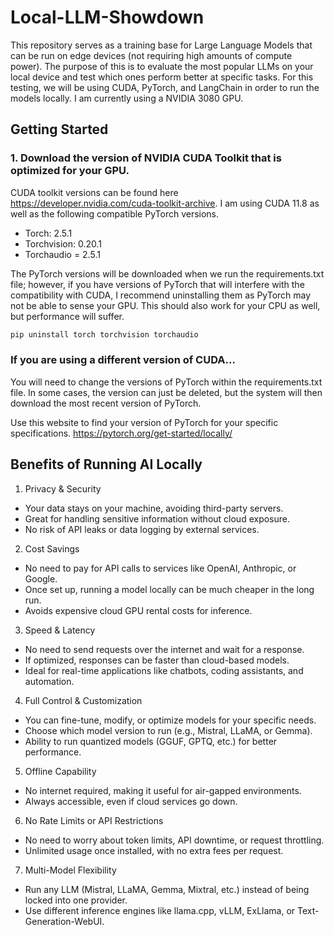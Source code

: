 # Local-LLM-Showdown
This repository serves as a training base for Large Language Models that can be run on edge devices (not requiring high amounts of compute power). The purpose of this is to evaluate the most popular LLMs on your local device and test which ones perform better at specific tasks. For this testing, we will be using CUDA, PyTorch, and LangChain in order to run the models locally. I am currently using a NVIDIA 3080 GPU.

## Getting Started
### 1. Download the version of NVIDIA CUDA Toolkit that is optimized for your GPU. 
CUDA toolkit versions can be found here https://developer.nvidia.com/cuda-toolkit-archive. I am using CUDA 11.8 as well as the following compatible PyTorch versions. 
- Torch: 2.5.1
- Torchvision: 0.20.1
- Torchaudio = 2.5.1

The PyTorch versions will be downloaded when we run the requirements.txt file; however, if you have versions of PyTorch that will interfere with the compatibility with CUDA, I recommend uninstalling them as PyTorch may not be able to sense your GPU. This should also work for your CPU as well, but performance will suffer.

```bash
pip uninstall torch torchvision torchaudio
```

### If you are using a different version of CUDA...
You will need to change the versions of PyTorch within the requirements.txt file. In some cases, the version can just be deleted, but the system will then download the most recent version of PyTorch. 

Use this website to find your version of PyTorch for your specific specifications.
https://pytorch.org/get-started/locally/

## Benefits of Running AI Locally
1. Privacy & Security
- Your data stays on your machine, avoiding third-party servers.
- Great for handling sensitive information without cloud exposure.
- No risk of API leaks or data logging by external services.
2. Cost Savings
- No need to pay for API calls to services like OpenAI, Anthropic, or Google.
- Once set up, running a model locally can be much cheaper in the long run.
- Avoids expensive cloud GPU rental costs for inference.
3. Speed & Latency
- No need to send requests over the internet and wait for a response.
- If optimized, responses can be faster than cloud-based models.
- Ideal for real-time applications like chatbots, coding assistants, and automation.
4. Full Control & Customization
- You can fine-tune, modify, or optimize models for your specific needs.
- Choose which model version to run (e.g., Mistral, LLaMA, or Gemma).
- Ability to run quantized models (GGUF, GPTQ, etc.) for better performance.
5. Offline Capability
- No internet required, making it useful for air-gapped environments.
- Always accessible, even if cloud services go down.
6. No Rate Limits or API Restrictions
- No need to worry about token limits, API downtime, or request throttling.
- Unlimited usage once installed, with no extra fees per request.
7. Multi-Model Flexibility
- Run any LLM (Mistral, LLaMA, Gemma, Mixtral, etc.) instead of being locked into one provider.
- Use different inference engines like llama.cpp, vLLM, ExLlama, or Text-Generation-WebUI.
